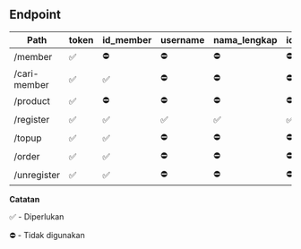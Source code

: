 ## Endpoint

|Path|token|id_member|username|nama_lengkap|id_product|data_product|saldo|
|--|--|--|--|--|--|--|--|
|/member|✅|⛔️|⛔️|⛔️|⛔️|⛔️|⛔️|⛔️|
|/cari-member|✅|✅|⛔️|⛔️|⛔️|⛔️|⛔️|⛔️|
|/product|✅|⛔️|⛔️|⛔️|⛔️|⛔️|⛔️|⛔️|⛔️|
|/register|✅|✅|✅|✅|✅|⛔️|⛔️|⛔️|
|/topup|✅|✅|⛔️|⛔️|⛔️|⛔️|⛔️|⛔️|✅|
|/order|✅|✅|⛔️|⛔️|⛔️|⛔️|✅|⛔️|
|/unregister|✅|✅|️⛔️|⛔️|⛔️|⛔️|⛔️|⛔️|

**Catatan**

✅ - Diperlukan

⛔️ - Tidak digunakan

```
